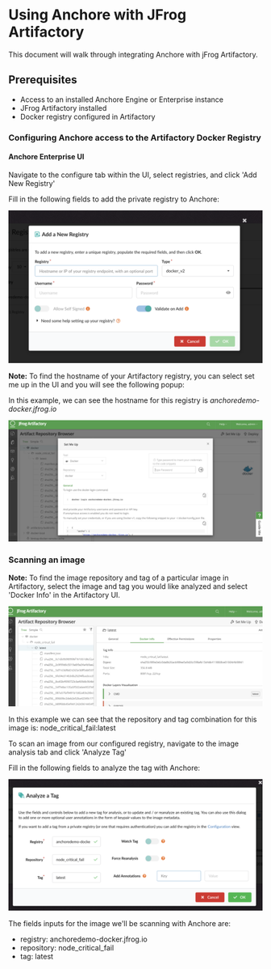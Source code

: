 # Using Anchore with JFrog Artifactory

This document will walk through integrating Anchore with jFrog Artifactory. 

## Prerequisites

- Access to an installed Anchore Engine or Enterprise instance
- JFrog Artifactory installed
- Docker registry configured in Artifactory

### Configuring Anchore access to the Artifactory Docker Registry

#### Anchore Enterprise UI

Navigate to the configure tab within the UI, select registries, and click 'Add New Registry'

Fill in the following fields to add the private registry to Anchore: 

![anchore-registry](images/anchore-ui-registry.png)

**Note:** To find the hostname of your Artifactory registry, you can select set me up in the UI and you will see the following popup:

In this example, we can see the hostname for this registry is *anchoredemo-docker.jfrog.io*

![jfrog-registry](images/artifactory-registry-info.png)

### Scanning an image

**Note:** To find the image repository and tag of a particular image in Artifactory, select the image and tag you would like analyzed and select 'Docker Info' in the Artifactory UI.

![image](images/artifactory-image.png)

In this example we can see that the repository and tag combination for this image is: node_critical_fail:latest

To scan an image from our configured registry, navigate to the image analysis tab and click 'Analyze Tag'

Fill in the following fields to analyze the tag with Anchore:

![anchore-tag](images/analyze-tag.png)

The fields inputs for the image we'll be scanning with Anchore are: 

- registry: anchoredemo-docker.jfrog.io
- repository: node_critical_fail
- tag: latest
